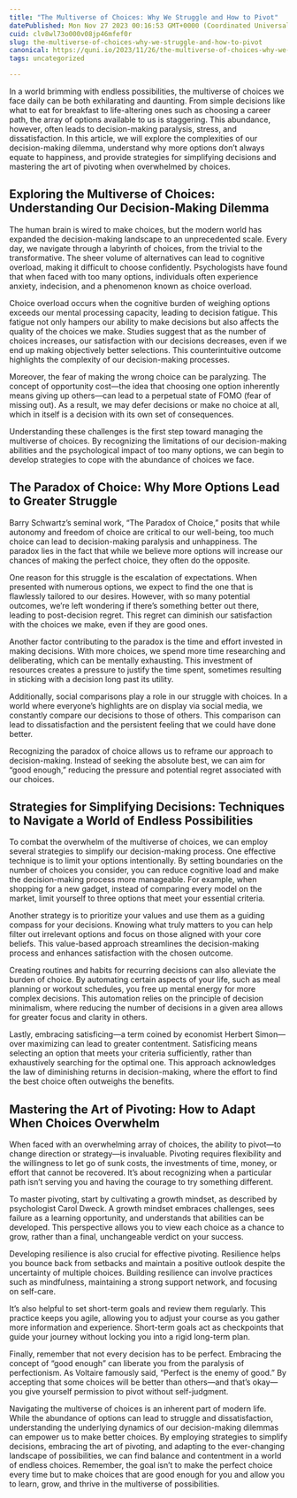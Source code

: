 ```yaml
---
title: "The Multiverse of Choices: Why We Struggle and How to Pivot"
datePublished: Mon Nov 27 2023 00:16:53 GMT+0000 (Coordinated Universal Time)
cuid: clv8wl73o000v08jp46mfef0r
slug: the-multiverse-of-choices-why-we-struggle-and-how-to-pivot
canonical: https://quni.io/2023/11/26/the-multiverse-of-choices-why-we-struggle-and-how-to-pivot/
tags: uncategorized

---
```


In a world brimming with endless possibilities, the multiverse of choices we face daily can be both exhilarating and daunting. From simple decisions like what to eat for breakfast to life-altering ones such as choosing a career path, the array of options available to us is staggering. This abundance, however, often leads to decision-making paralysis, stress, and dissatisfaction. In this article, we will explore the complexities of our decision-making dilemma, understand why more options don’t always equate to happiness, and provide strategies for simplifying decisions and mastering the art of pivoting when overwhelmed by choices.

Exploring the Multiverse of Choices: Understanding Our Decision-Making Dilemma
------------------------------------------------------------------------------

The human brain is wired to make choices, but the modern world has expanded the decision-making landscape to an unprecedented scale. Every day, we navigate through a labyrinth of choices, from the trivial to the transformative. The sheer volume of alternatives can lead to cognitive overload, making it difficult to choose confidently. Psychologists have found that when faced with too many options, individuals often experience anxiety, indecision, and a phenomenon known as choice overload.

Choice overload occurs when the cognitive burden of weighing options exceeds our mental processing capacity, leading to decision fatigue. This fatigue not only hampers our ability to make decisions but also affects the quality of the choices we make. Studies suggest that as the number of choices increases, our satisfaction with our decisions decreases, even if we end up making objectively better selections. This counterintuitive outcome highlights the complexity of our decision-making processes.

Moreover, the fear of making the wrong choice can be paralyzing. The concept of opportunity cost—the idea that choosing one option inherently means giving up others—can lead to a perpetual state of FOMO (fear of missing out). As a result, we may defer decisions or make no choice at all, which in itself is a decision with its own set of consequences.

Understanding these challenges is the first step toward managing the multiverse of choices. By recognizing the limitations of our decision-making abilities and the psychological impact of too many options, we can begin to develop strategies to cope with the abundance of choices we face.

The Paradox of Choice: Why More Options Lead to Greater Struggle
----------------------------------------------------------------

Barry Schwartz’s seminal work, “The Paradox of Choice,” posits that while autonomy and freedom of choice are critical to our well-being, too much choice can lead to decision-making paralysis and unhappiness. The paradox lies in the fact that while we believe more options will increase our chances of making the perfect choice, they often do the opposite.

One reason for this struggle is the escalation of expectations. When presented with numerous options, we expect to find the one that is flawlessly tailored to our desires. However, with so many potential outcomes, we’re left wondering if there’s something better out there, leading to post-decision regret. This regret can diminish our satisfaction with the choices we make, even if they are good ones.

Another factor contributing to the paradox is the time and effort invested in making decisions. With more choices, we spend more time researching and deliberating, which can be mentally exhausting. This investment of resources creates a pressure to justify the time spent, sometimes resulting in sticking with a decision long past its utility.

Additionally, social comparisons play a role in our struggle with choices. In a world where everyone’s highlights are on display via social media, we constantly compare our decisions to those of others. This comparison can lead to dissatisfaction and the persistent feeling that we could have done better.

Recognizing the paradox of choice allows us to reframe our approach to decision-making. Instead of seeking the absolute best, we can aim for “good enough,” reducing the pressure and potential regret associated with our choices.

Strategies for Simplifying Decisions: Techniques to Navigate a World of Endless Possibilities
---------------------------------------------------------------------------------------------

To combat the overwhelm of the multiverse of choices, we can employ several strategies to simplify our decision-making process. One effective technique is to limit your options intentionally. By setting boundaries on the number of choices you consider, you can reduce cognitive load and make the decision-making process more manageable. For example, when shopping for a new gadget, instead of comparing every model on the market, limit yourself to three options that meet your essential criteria.

Another strategy is to prioritize your values and use them as a guiding compass for your decisions. Knowing what truly matters to you can help filter out irrelevant options and focus on those aligned with your core beliefs. This value-based approach streamlines the decision-making process and enhances satisfaction with the chosen outcome.

Creating routines and habits for recurring decisions can also alleviate the burden of choice. By automating certain aspects of your life, such as meal planning or workout schedules, you free up mental energy for more complex decisions. This automation relies on the principle of decision minimalism, where reducing the number of decisions in a given area allows for greater focus and clarity in others.

Lastly, embracing satisficing—a term coined by economist Herbert Simon—over maximizing can lead to greater contentment. Satisficing means selecting an option that meets your criteria sufficiently, rather than exhaustively searching for the optimal one. This approach acknowledges the law of diminishing returns in decision-making, where the effort to find the best choice often outweighs the benefits.

Mastering the Art of Pivoting: How to Adapt When Choices Overwhelm
------------------------------------------------------------------

When faced with an overwhelming array of choices, the ability to pivot—to change direction or strategy—is invaluable. Pivoting requires flexibility and the willingness to let go of sunk costs, the investments of time, money, or effort that cannot be recovered. It’s about recognizing when a particular path isn’t serving you and having the courage to try something different.

To master pivoting, start by cultivating a growth mindset, as described by psychologist Carol Dweck. A growth mindset embraces challenges, sees failure as a learning opportunity, and understands that abilities can be developed. This perspective allows you to view each choice as a chance to grow, rather than a final, unchangeable verdict on your success.

Developing resilience is also crucial for effective pivoting. Resilience helps you bounce back from setbacks and maintain a positive outlook despite the uncertainty of multiple choices. Building resilience can involve practices such as mindfulness, maintaining a strong support network, and focusing on self-care.

It’s also helpful to set short-term goals and review them regularly. This practice keeps you agile, allowing you to adjust your course as you gather more information and experience. Short-term goals act as checkpoints that guide your journey without locking you into a rigid long-term plan.

Finally, remember that not every decision has to be perfect. Embracing the concept of “good enough” can liberate you from the paralysis of perfectionism. As Voltaire famously said, “Perfect is the enemy of good.” By accepting that some choices will be better than others—and that’s okay—you give yourself permission to pivot without self-judgment.

Navigating the multiverse of choices is an inherent part of modern life. While the abundance of options can lead to struggle and dissatisfaction, understanding the underlying dynamics of our decision-making dilemmas can empower us to make better choices. By employing strategies to simplify decisions, embracing the art of pivoting, and adapting to the ever-changing landscape of possibilities, we can find balance and contentment in a world of endless choices. Remember, the goal isn’t to make the perfect choice every time but to make choices that are good enough for you and allow you to learn, grow, and thrive in the multiverse of possibilities.